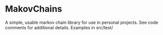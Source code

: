# MakovChains

A simple, usable markov chain library for use in personal projects.  See code comments for additional details.  Examples in src/test/
